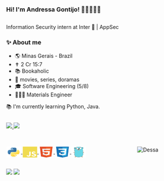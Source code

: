 ### Hi! I'm Andressa Gontijo! 🖖🏼👩🏻‍💻
##
Information Security intern at Inter :orange_heart: | AppSec
### ✨ About me
-  :earth_americas: Minas Gerais - Brazil
-  ✝️ 2 Cr 15:7
-  📚 Bookaholic 
-  🍿 movies, series, doramas
-  🎓 Software Engineering (5/8)
-  👩🏻‍🎓 Materials Engineer

📚 I'm currently learning Python, Java.

 
##
<div>
  <a href="https://github.com/uaidessa">
  <img height="150em" src="https://github-readme-stats.vercel.app/api?username=uaidessa&show_icons=true&theme=dracula&include_all_commits=true&count_private=true"/>
  <img height="150em" src="https://github-readme-stats.vercel.app/api/top-langs/?username=uaidessa&layout=compact&langs_count=7&theme=dracula"/>
</div>
  
##
<div style="display: inline_block"><br>
  <img align="center" alt="Python" height="30" width="40" src="https://raw.githubusercontent.com/devicons/devicon/master/icons/python/python-original.svg">
  <img align="center" alt="Js" height="30" width="40" src="https://raw.githubusercontent.com/devicons/devicon/master/icons/javascript/javascript-plain.svg">
  <img align="center" alt="HTML" height="30" width="40" src="https://raw.githubusercontent.com/devicons/devicon/master/icons/html5/html5-original.svg">
  <img align="center" alt="CSS" height="30" width="40"  src="https://raw.githubusercontent.com/devicons/devicon/master/icons/css3/css3-original.svg">
   <img align="center" alt="Go" height="30" width="40"              
   src="https://github.com/devicons/devicon/blob/master/icons/go/go-original.svg">
  <img align="right" alt="Dessa" height="150" width="150"  src="https://cdn.discordapp.com/attachments/768922329337692180/872923228883009566/download20210804161752.png">
  </div>
  
 ##
  <div>
    <a href="https://instagram.com/uaidessa0" target="_blank"><img src="https://img.shields.io/badge/-Instagram-%23E4405F?style=for-the-badge&logo=instagram&logoColor=white" target="_blank"></a>
    <a href="https://www.linkedin.com/in/andressagontijo" target="_blank"><img src="https://img.shields.io/badge/-LinkedIn-%230077B5?style=for-the-badge&logo=linkedin&logoColor=white" target="_blank"></a> 
  </div>

